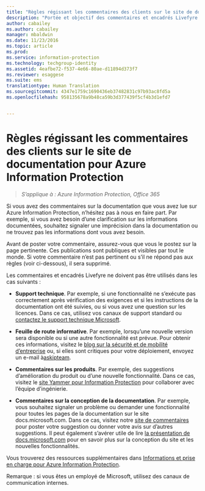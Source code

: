 ```yaml
---
title: "Règles régissant les commentaires des clients sur le site de documentation Microsoft pour Azure Information Protection | Azure Information Protection"
description: "Portée et objectif des commentaires et encadrés Livefyre dans la documentation Azure Information Protection."
author: cabailey
ms.author: cabailey
manager: mbaldwin
ms.date: 11/23/2016
ms.topic: article
ms.prod: 
ms.service: information-protection
ms.technology: techgroup-identity
ms.assetid: 4eafbe72-f537-4e66-80ae-d11894d373f7
ms.reviewer: esaggese
ms.suite: ems
translationtype: Human Translation
ms.sourcegitcommit: 4347e1759c1690436eb37482831c97b93ac8fd5a
ms.openlocfilehash: 958135678a9b48ca59b3d377439f5cf4b3d1efd7


---
```


# <a name="house-rules-for-customer-comments-on-the-documentation-site-for-azure-information-protection"></a>Règles régissant les commentaires des clients sur le site de documentation pour Azure Information Protection

>*S’applique à : Azure Information Protection, Office 365*

Si vous avez des commentaires sur la documentation que vous avez lue sur Azure Information Protection, n’hésitez pas à nous en faire part. Par exemple, si vous avez besoin d’une clarification sur les informations documentées, souhaitez signaler une imprécision dans la documentation ou ne trouvez pas les informations dont vous avez besoin. 

Avant de poster votre commentaire, assurez-vous que vous le postez sur la page pertinente. Ces publications sont publiques et visibles par tout le monde. Si votre commentaire n’est pas pertinent ou s’il ne répond pas aux règles (voir ci-dessous), il sera supprimé.
 
Les commentaires et encadrés Livefyre ne doivent pas être utilisés dans les cas suivants :
 
- **Support technique**. Par exemple, si une fonctionnalité ne s’exécute pas correctement après vérification des exigences et si les instructions de la documentation ont été suivies, ou si vous avez une question sur les licences. Dans ce cas, utilisez vos canaux de support standard ou [contactez le support technique Microsoft](./get-started/information-support.md#to-contact-microsoft-support).

- **Feuille de route informative**. Par exemple, lorsqu’une nouvelle version sera disponible ou si une autre fonctionnalité est prévue. Pour obtenir ces informations, visitez le [blog sur la sécurité et de mobilité d’entreprise](https://blogs.technet.microsoft.com/enterprisemobility/?product=azure-information-protection,azure-rights-management-services) ou, si elles sont critiques pour votre déploiement, envoyez un e-mail à[askipteam](mailto:%20askipteam@microsoft.com).

- **Commentaires sur les produits**. Par exemple, des suggestions d’amélioration du produit ou d’une nouvelle fonctionnalité. Dans ce cas, visitez le [site Yammer pour Information Protection](https://www.yammer.com/AskIPTeam) pour collaborer avec l’équipe d’ingénierie.

- **Commentaires sur la conception de la documentation**. Par exemple, vous souhaitez signaler un problème ou demander une fonctionnalité pour toutes les pages de la documentation sur le site docs.microsoft.com. Dans ce cas, visitez notre [site de commentaires](https://msdocs.uservoice.com/forums/364242-general-site-feedback) pour poster votre suggestion ou donner votre avis sur d’autres suggestions. Il peut également s’avérer utile de lire [ la présentation de docs.microsoft.com](/teamblog/introducing-docs-microsoft-com/) pour en savoir plus sur la conception du site et les nouvelles fonctionnalités.

Vous trouverez des ressources supplémentaires dans [Informations et prise en charge pour Azure Information Protection](./get-started/information-support.md). 

Remarque : si vous êtes un employé de Microsoft, utilisez des canaux de communication internes.




<!--HONumber=Nov16_HO4-->


